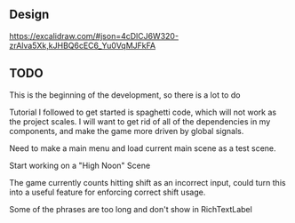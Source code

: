 ## Design
https://excalidraw.com/#json=4cDlCJ6W320-zrAlva5Xk,kJHBQ6cEC6_Yu0VqMJFkFA


## TODO
This is the beginning of the development, so there is a lot to do

Tutorial I followed to get started is spaghetti code, which will not work as the project scales. I will want to get rid of all of the dependencies in my components, and make the game more driven by global signals.

Need to make a main menu and load current main scene as a test scene.

Start working on a "High Noon" Scene

The game currently counts hitting shift as an incorrect input, could turn this into a useful feature for enforcing correct shift usage.

Some of the phrases are too long and don't show in RichTextLabel


